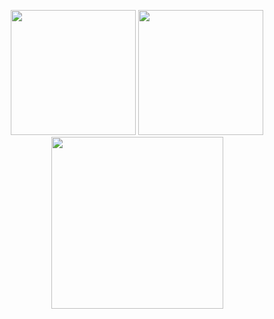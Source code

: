 <p align = "center">
  <img height="200" src = "https://github-readme-stats.vercel.app/api?username=ThanhKhoaIT&show_icons=true&theme=nord&hide_border=true&count_private=true">
  <img height="200" src = "https://github-readme-stats.vercel.app/api/top-langs/?username=ThanhKhoaIT&hide=css,html,Javascript,SCSS,PHP,Haml,CoffeeScript,Dockerfile&theme=nord&hide_border=true">
  <img height="275" src = "https://github-readme-streak-stats.herokuapp.com?user=ThanhKhoaIT&hide_border=true&theme=nord&border_radius=5&date_format=M%20j%5B%2C%20Y%5D">
</p>
